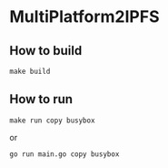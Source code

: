 # MultiPlatform2IPFS

## How to build

`make build`

## How to run

`make run copy busybox`

or

`go run main.go copy busybox`
